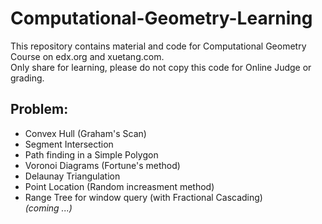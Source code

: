 # Computational-Geometry-Learning
This repository contains material and code for Computational Geometry Course on edx.org and xuetang.com.<br />
Only share for learning, please do not copy this code for Online Judge or grading.<br />
## Problem:
* Convex Hull (Graham's Scan)<br />
* Segment Intersection<br />
* Path finding in a Simple Polygon<br />
* Voronoi Diagrams (Fortune's method)<br />
* Delaunay Triangulation<br />
* Point Location (Random increasment method)<br />
* Range Tree for window query (with Fractional Cascading)<br />
*(coming ...)*
